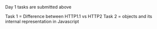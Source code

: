 Day 1 tasks are submitted above

Task 1 = Difference between HTTP1.1 vs HTTP2
Task 2 = objects and its internal representation in Javascript
